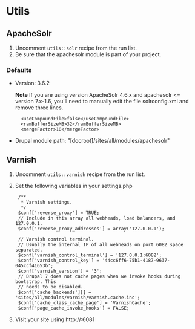 # Utils

## ApacheSolr

1. Uncomment ```utils::solr``` recipe from the run list.
2. Be sure that the apachesolr module is part of your project.

### Defaults

* Version: 3.6.2

  **Note**
  If you are using version ApacheSolr 4.6.x and apachesolr <= version 7.x-1.6,
  you'll need to manually edit the file solrconfig.xml and remove three lines.

        <useCompoundFile>false</useCompoundFile>
        <ramBufferSizeMB>32</ramBufferSizeMB>
        <mergeFactor>10</mergeFactor>

* Drupal module path: "[docroot]/sites/all/modules/apachesolr"

## Varnish

1. Uncomment ```utils::varnish``` recipe from the run list.
2. Set the following variables in your settings.php


        /**
         * Varnish settings.
         */
        $conf['reverse_proxy'] = TRUE;
        // Include in this array all webheads, load balancers, and 127.0.0.1.
        $conf['reverse_proxy_addresses'] = array('127.0.0.1');

        // Varnish control terminal.
        // Usually the internal IP of all webheads on port 6082 space separated.
        $conf['varnish_control_terminal'] = '127.0.0.1:6082';
        $conf['varnish_control_key'] = '44cc6ff6-75b1-4187-9637-045ccf41653b';
        $conf['varnish_version'] = '3';
        // Drupal 7 does not cache pages when we invoke hooks during bootstrap. This
        // needs to be disabled.
        $conf['cache_backends'][] = 'sites/all/modules/varnish/varnish.cache.inc';
        $conf['cache_class_cache_page'] = 'VarnishCache';
        $conf['page_cache_invoke_hooks'] = FALSE;


3. Visit your site using http://<host>:6081
